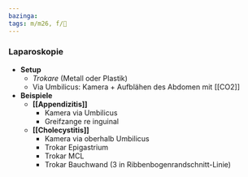 ```yaml
---
bazinga: 
tags: m/m26, f/🔪
---
```

### Laparoskopie
- **Setup**
	- *Trokare* (Metall oder Plastik)
	- Via Umbilicus: Kamera + Aufblähen des Abdomen mit [[CO2]]
- **Beispiele**
	- **[[Appendizitis]]** 
		- Kamera via Umbilicus
		- Greifzange re inguinal
	- **[[Cholecystitis]]**
		- Kamera via oberhalb Umbilicus
		- Trokar Epigastrium
		- Trokar MCL
		- Trokar Bauchwand (3 in Ribbenbogenrandschnitt-Linie)